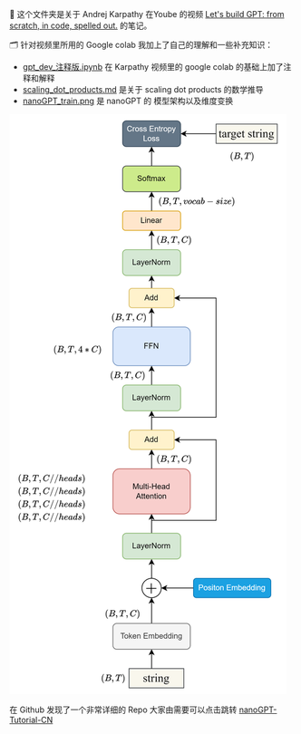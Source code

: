 🎯 这个文件夹是关于 Andrej Karpathy 在Yoube 的视频 [Let's build GPT: from scratch, in code, spelled out.](https://www.youtube.com/watch?v=kCc8FmEb1nY) 的笔记。

🗂️ 针对视频里所用的 Google colab 我加上了自己的理解和一些补充知识：

- [gpt_dev_注释版.ipynb](nanoGPT学习笔记\gpt_dev_注释版.ipynb) 在 Karpathy 视频里的 google colab 的基础上加了注释和解释
- [scaling_dot_products.md](nanoGPT学习笔记\scaling_dot_products.md) 是关于 scaling dot products 的数学推导
- [nanoGPT_train.png](nanoGPT学习笔记\pics\nanoGPT_train.png) 是 nanoGPT 的 模型架构以及维度变换

![这是 nanoGPT 的训练结构图](nanoGPT学习笔记\pics\nanoGPT_train.png)

在 Github 发现了一个非常详细的 Repo 大家由需要可以点击跳转 [nanoGPT-Tutorial-CN
](https://github.com/cfcys/nanoGPT-Tutorial-CN)